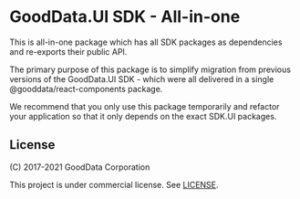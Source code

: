 # GoodData.UI SDK - All-in-one

This is all-in-one package which has all SDK packages as dependencies and re-exports their public API.

The primary purpose of this package is to simplify migration from previous versions of the GoodData.UI SDK - which were
all delivered in a single @gooddata/react-components package.

We recommend that you only use this package temporarily and refactor your application so that it only depends on the
exact SDK.UI packages.

## License

(C) 2017-2021 GoodData Corporation

This project is under commercial license. See [LICENSE](https://github.com/gooddata/gooddata-ui-sdk/blob/master/libs/sdk-ui-all/LICENSE).
